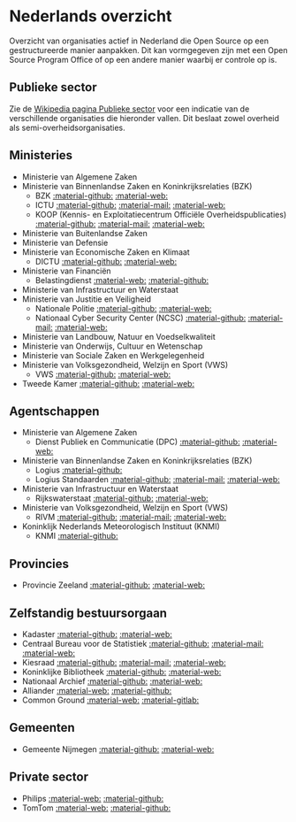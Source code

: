 # Nederlands overzicht

Overzicht van organisaties actief in Nederland die Open Source op een gestructureerde manier
aanpakken. Dit kan vormgegeven zijn met een Open Source Program Office of op een andere manier
waarbij er controle op is.

## Publieke sector

Zie de [Wikipedia pagina Publieke sector](https://nl.wikipedia.org/wiki/Publieke_sector) voor een
indicatie van de verschillende organisaties die hieronder vallen. Dit beslaat zowel overheid als
semi-overheidsorganisaties.

## Ministeries
- Ministerie van Algemene Zaken
- Ministerie van Binnenlandse Zaken en Koninkrijksrelaties (BZK)
    - BZK [:material-github:](https://github.com/MinBZK)
      [:material-web:](https://www.rijksoverheid.nl/ministeries/ministerie-van-binnenlandse-zaken-en-koninkrijksrelaties)
    - ICTU [:material-github:](https://github.com/ICTU) [:material-mail:](mailto:info@ictu.nl)
      [:material-web:](https://www.ictu.nl)
    - KOOP (Kennis- en Exploitatiecentrum Officiële Overheidspublicaties)
      [:material-github:](https://github.com/dataoverheid)
      [:material-mail:](mailto:opendata@overheid.nl) [:material-web:](https://data.overheid.nl)
- Ministerie van Buitenlandse Zaken
- Ministerie van Defensie
- Ministerie van Economische Zaken en Klimaat
    - DICTU [:material-github:](https://github.com/Dictu) [:material-web:](http://www.dictu.nl)
- Ministerie van Financiën
    - Belastingdienst [:material-web:](https://www.belastingdienst.nl/)
      [:material-github:](https://github.com/belastingdienst)
- Ministerie van Infrastructuur en Waterstaat
- Ministerie van Justitie en Veiligheid
    - Nationale Politie [:material-github:](https://github.com/politie)
      [:material-web:](https://www.politie.nl)
    - Nationaal Cyber Security Center (NCSC) [:material-github:](https://github.com/NCSC-NL)
      [:material-mail:](mailto:info@ncsc.nl) [:material-web:](https://www.ncsc.nl/)
- Ministerie van Landbouw, Natuur en Voedselkwaliteit
- Ministerie van Onderwijs, Cultuur en Wetenschap
- Ministerie van Sociale Zaken en Werkgelegenheid
- Ministerie van Volksgezondheid, Welzijn en Sport (VWS)
    - VWS [:material-github:](https://github.com/minvws) [:material-web:](https://minvws.nl)
- Tweede Kamer [:material-github:](https://github.com/TweedeKamerDerStaten-Generaal)
      [:material-web:](https://tweedekamer.nl)

## Agentschappen
- Ministerie van Algemene Zaken
   - Dienst Publiek en Communicatie (DPC) [:material-github:](https://github.com/azdpc)
      [:material-web:](https://www.rijksoverheid.nl/dpc)
- Ministerie van Binnenlandse Zaken en Koninkrijksrelaties (BZK)
    - Logius [:material-github:]( https://gitlab.com/logius)
    - Logius Standaarden [:material-github:](https://github.com/Logius-standaarden)
      [:material-mail:](mailto:api@logius.nl) [:material-web:](http://logius.nl/standaarden)
- Ministerie van Infrastructuur en Waterstaat
    - Rijkswaterstaat [:material-github:](https://github.com/RWS-NL)
      [:material-web:](https://www.rijkswaterstaat.nl)
- Ministerie van Volksgezondheid, Welzijn en Sport (VWS)
    - RIVM [:material-github:](https://github.com/rivm-syso) [:material-mail:](mailto:info@rivm.nl)
      [:material-web:](http://www.rivm.nl)
- Koninklijk Nederlands Meteorologisch Instituut (KNMI)
    - KNMI [:material-github:](https://gitlab.com/KNMI-OSS/)

## Provincies
- Provincie Zeeland [:material-github:](https://github.com/ProvincieZeeland)
      [:material-web:](https://www.zeeland.nl)
  
## Zelfstandig bestuursorgaan
- Kadaster [:material-github:](https://github.com/Kadaster)
      [:material-web:](https://www.kadaster.nl)
- Centraal Bureau voor de Statistiek [:material-github:](https://github.com/statistiekcbs)
      [:material-mail:](mailto:infoservice@cbs.nl) [:material-web:](https://www.cbs.nl)
- Kiesraad [:material-github:](https://github.com/kiesraad)
      [:material-mail:](mailto:kiesraad@kiesraad.nl) [:material-web:](https://www.kiesraad.nl)
- Koninklijke Bibliotheek [:material-github:](https://github.com/KBNLresearch)
      [:material-web:](https://twitter.com/KBNLresearch)
- Nationaal Archief [:material-github:](https://github.com/NationaalArchief)
      [:material-web:](http://www.nationaalarchief.nl)
- Alliander [:material-web:](https://www.alliander.com/nl/open-source/)
      [:material-github:](https://github.com/MinBZK)
- Common Ground [:material-web:](https://commonground.nl/)
      [:material-gitlab:](https://gitlab.com/commonground/)

## Gemeenten
- Gemeente Nijmegen [:material-github:](https://github.com/GemeenteNijmegen/)
      [:material-web:](https://www.nijmegen.nl)

## Private sector
- Philips [:material-web:](https://www.philips.com/)
      [:material-github:](https://github.com/philips-software/)
- TomTom [:material-web:](https://www.tomtom.com/)
      [:material-github:](https://github.com/tomtom-international)
